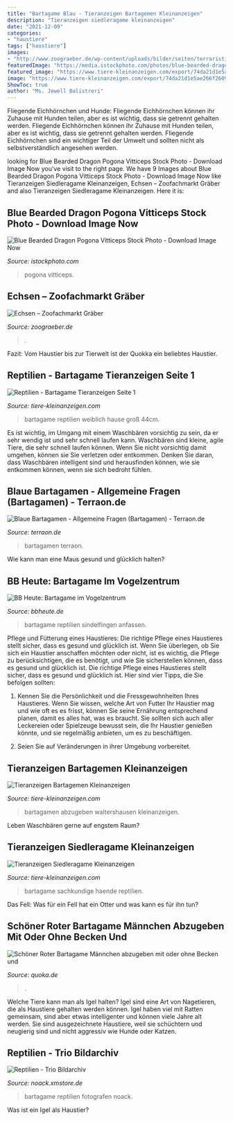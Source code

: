```yaml
---
title: "Bartagame Blau - Tieranzeigen Bartagemen Kleinanzeigen"
description: "Tieranzeigen siedleragame kleinanzeigen"
date: "2021-12-09"
categories:
- "haustiere"
tags: ["haustiere"]
images:
- "http://www.zoograeber.de/wp-content/uploads/bilder/seiten/terraristik/t-fransenfingereidechse.jpg"
featuredImage: "https://media.istockphoto.com/photos/blue-bearded-dragon-pogona-vitticeps-picture-id184101669?k=6&amp;m=184101669&amp;s=170667a&amp;w=0&amp;h=BcYWctFCTzzyeWRQGCD2v_I6aU8-hZSVwXHElggBrDU="
featured_image: "https://www.tiere-kleinanzeigen.com/export/74da21d1e5ae266f2609a05014b60.jpg"
image: "https://www.tiere-kleinanzeigen.com/export/74da21d1e5ae266f2609a05014b60.jpg"
ShowToc: true
author: "Ms. Jewell Balistreri"
---
```



Fliegende Eichhörnchen und Hunde: Fliegende Eichhörnchen können ihr Zuhause mit Hunden teilen, aber es ist wichtig, dass sie getrennt gehalten werden.
Fliegende Eichhörnchen können ihr Zuhause mit Hunden teilen, aber es ist wichtig, dass sie getrennt gehalten werden. Fliegende Eichhörnchen sind ein wichtiger Teil der Umwelt und sollten nicht als selbstverständlich angesehen werden.

	

		
looking for Blue Bearded Dragon Pogona Vitticeps Stock Photo - Download Image Now you've visit to the right page. We have 9 Images about Blue Bearded Dragon Pogona Vitticeps Stock Photo - Download Image Now like Tieranzeigen Siedleragame Kleinanzeigen, Echsen – Zoofachmarkt Gräber and also Tieranzeigen Siedleragame Kleinanzeigen. Here it is:
		
    
## Blue Bearded Dragon Pogona Vitticeps Stock Photo - Download Image Now

<img loading=lazy src="https://media.istockphoto.com/photos/blue-bearded-dragon-pogona-vitticeps-picture-id184101669?k=6&amp;m=184101669&amp;s=170667a&amp;w=0&amp;h=BcYWctFCTzzyeWRQGCD2v_I6aU8-hZSVwXHElggBrDU=" onerror="this.onerror=null;this.src='https://tse2.mm.bing.net/th?id=OIP.niFH0OiYQ-vv7BaCezZDWgHaE8&amp;pid=15.1';" alt="Blue Bearded Dragon Pogona Vitticeps Stock Photo - Download Image Now">

_Source: istockphoto.com_

>pogona vitticeps. 

	



    
## Echsen – Zoofachmarkt Gräber

<img loading=lazy src="http://www.zoograeber.de/wp-content/uploads/bilder/seiten/terraristik/t-fransenfingereidechse.jpg" onerror="this.onerror=null;this.src='https://tse2.mm.bing.net/th?id=OIP.NMLFQGl12mGAxkgeo809uQHaEj&amp;pid=15.1';" alt="Echsen – Zoofachmarkt Gräber">

_Source: zoograeber.de_

>. 

	

Fazit: Vom Haustier bis zur Tierwelt ist der Quokka ein beliebtes Haustier.

    
## Reptilien - Bartagame Tieranzeigen Seite 1

<img loading=lazy src="https://www.tiere-kleinanzeigen.com/export/20120206205142.jpg" onerror="this.onerror=null;this.src='https://tse2.mm.bing.net/th?id=OIP.C6_Ft_AaWKrgxdhvb-4BJgHaFj&amp;pid=15.1';" alt="Reptilien - Bartagame Tieranzeigen Seite 1">

_Source: tiere-kleinanzeigen.com_

>bartagame reptilien weiblich hause groß 44cm. 

	

Es ist wichtig, im Umgang mit einem Waschbären vorsichtig zu sein, da er sehr wendig ist und sehr schnell laufen kann.
Waschbären sind kleine, agile Tiere, die sehr schnell laufen können. Wenn Sie nicht vorsichtig damit umgehen, können sie Sie verletzen oder entkommen. Denken Sie daran, dass Waschbären intelligent sind und herausfinden können, wie sie entkommen können, wenn sie sich bedroht fühlen.

    
## Blaue Bartagamen - Allgemeine Fragen (Bartagamen) - Terraon.de

<img loading=lazy src="http://www.terraon.de/attachment/12181-dsc00229-jpg/?thumbnail=1" onerror="this.onerror=null;this.src='https://tse4.mm.bing.net/th?id=OIP.t0Jh2PYvvIsiJhXXjiF99QAAAA&amp;pid=15.1';" alt="Blaue Bartagamen - Allgemeine Fragen (Bartagamen) - Terraon.de">

_Source: terraon.de_

>bartagamen terraon. 

	

Wie kann man eine Maus gesund und glücklich halten?

    
## BB Heute: Bartagame Im Vogelzentrum

<img loading=lazy src="https://www.bbheute.de/fileadmin/news/14242230_7106.jpg" onerror="this.onerror=null;this.src='https://tse1.mm.bing.net/th?id=OIP.X_qoAKFGmL2951PTWzUmKQHaFe&amp;pid=15.1';" alt="BB Heute: Bartagame im Vogelzentrum">

_Source: bbheute.de_

>bartagame reptilien sindelfingen anfassen. 

	

Pflege und Fütterung eines Haustieres: Die richtige Pflege eines Haustieres stellt sicher, dass es gesund und glücklich ist.
Wenn Sie überlegen, ob Sie sich ein Haustier anschaffen möchten oder nicht, ist es wichtig, die Pflege zu berücksichtigen, die es benötigt, und wie Sie sicherstellen können, dass es gesund und glücklich ist. Die richtige Pflege eines Haustieres stellt sicher, dass es gesund und glücklich ist. Hier sind vier Tipps, die Sie befolgen sollten:
1. Kennen Sie die Persönlichkeit und die Fressgewohnheiten Ihres Haustieres. Wenn Sie wissen, welche Art von Futter Ihr Haustier mag und wie oft es es frisst, können Sie seine Ernährung entsprechend planen, damit es alles hat, was es braucht. Sie sollten sich auch aller Leckereien oder Spielzeuge bewusst sein, die Ihr Haustier genießen könnte, und sie regelmäßig anbieten, um es zu beschäftigen.

2. Seien Sie auf Veränderungen in ihrer Umgebung vorbereitet.

    
## Tieranzeigen Bartagemen Kleinanzeigen

<img loading=lazy src="https://www.tiere-kleinanzeigen.com/export/74da21d1e5ae266f2609a05014b60.jpg" onerror="this.onerror=null;this.src='https://tse3.mm.bing.net/th?id=OIP.xOwoulu_IyXSv9SU5jRQUAHaFj&amp;pid=15.1';" alt="Tieranzeigen Bartagemen Kleinanzeigen">

_Source: tiere-kleinanzeigen.com_

>bartagamen abzugeben waltershausen kleinanzeigen. 

	

Leben Waschbären gerne auf engstem Raum?

    
## Tieranzeigen Siedleragame Kleinanzeigen

<img loading=lazy src="https://www.tiere-kleinanzeigen.com/export/02ffdf3e68e12b8338c74564e38c9.jpg" onerror="this.onerror=null;this.src='https://tse1.mm.bing.net/th?id=OIP.wU3fSwt6vP_ChgpT2rRFRQHaJ4&amp;pid=15.1';" alt="Tieranzeigen Siedleragame Kleinanzeigen">

_Source: tiere-kleinanzeigen.com_

>bartagame sachkundige haende reptilien. 

	

Das Fell: Was für ein Fell hat ein Otter und was kann es für ihn tun?

    
## Schöner Roter Bartagame Männchen Abzugeben Mit Oder Ohne Becken Und

<img loading=lazy src="https://pic0.qimage.de/77/06/41/r226410677.jpg" onerror="this.onerror=null;this.src='https://tse4.mm.bing.net/th?id=OIP.i_QOCFf3gDjNfPOeTAWbNwAAAA&amp;pid=15.1';" alt="Schöner Roter Bartagame Männchen abzugeben mit oder ohne Becken und">

_Source: quoka.de_

>. 

	

Welche Tiere kann man als Igel halten?
Igel sind eine Art von Nagetieren, die als Haustiere gehalten werden können. Igel haben viel mit Ratten gemeinsam, sind aber etwas intelligenter und können viele Jahre alt werden. Sie sind ausgezeichnete Haustiere, weil sie schüchtern und neugierig sind und nicht aggressiv wie Hunde oder Katzen.

    
## Reptilien - Trio Bildarchiv

<img loading=lazy src="https://www.noack.xmstore.de/data/media/preview/thumbnail/Bartagame-356955.jpg" onerror="this.onerror=null;this.src='https://tse3.mm.bing.net/th?id=OIP.jzWA-L2CXdX4gZ1h0DcmNgAAAA&amp;pid=15.1';" alt="Reptilien - Trio Bildarchiv">

_Source: noack.xmstore.de_

>bartagame reptilien fotografen noack. 

	

Was ist ein Igel als Haustier?

